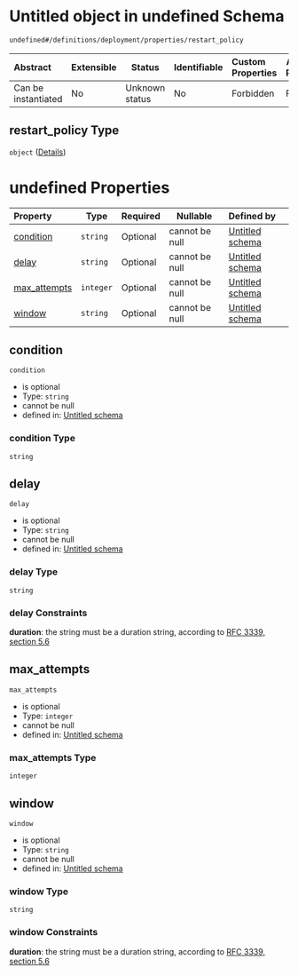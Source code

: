 # Untitled object in undefined Schema

```txt
undefined#/definitions/deployment/properties/restart_policy
```




| Abstract            | Extensible | Status         | Identifiable | Custom Properties | Additional Properties | Access Restrictions | Defined In                                                                  |
| :------------------ | ---------- | -------------- | ------------ | :---------------- | --------------------- | ------------------- | --------------------------------------------------------------------------- |
| Can be instantiated | No         | Unknown status | No           | Forbidden         | Forbidden             | none                | [config_schema_v3.9.json\*](config_schema_v3.9.json "open original schema") |

## restart_policy Type

`object` ([Details](config_schema_v3-definitions-deployment-properties-restart_policy.md))

# undefined Properties

| Property                      | Type      | Required | Nullable       | Defined by                                                                                                                                                                                            |
| :---------------------------- | --------- | -------- | -------------- | :---------------------------------------------------------------------------------------------------------------------------------------------------------------------------------------------------- |
| [condition](#condition)       | `string`  | Optional | cannot be null | [Untitled schema](config_schema_v3-definitions-deployment-properties-restart_policy-properties-condition.md "undefined#/definitions/deployment/properties/restart_policy/properties/condition")       |
| [delay](#delay)               | `string`  | Optional | cannot be null | [Untitled schema](config_schema_v3-definitions-deployment-properties-restart_policy-properties-delay.md "undefined#/definitions/deployment/properties/restart_policy/properties/delay")               |
| [max_attempts](#max_attempts) | `integer` | Optional | cannot be null | [Untitled schema](config_schema_v3-definitions-deployment-properties-restart_policy-properties-max_attempts.md "undefined#/definitions/deployment/properties/restart_policy/properties/max_attempts") |
| [window](#window)             | `string`  | Optional | cannot be null | [Untitled schema](config_schema_v3-definitions-deployment-properties-restart_policy-properties-window.md "undefined#/definitions/deployment/properties/restart_policy/properties/window")             |

## condition




`condition`

-   is optional
-   Type: `string`
-   cannot be null
-   defined in: [Untitled schema](config_schema_v3-definitions-deployment-properties-restart_policy-properties-condition.md "undefined#/definitions/deployment/properties/restart_policy/properties/condition")

### condition Type

`string`

## delay




`delay`

-   is optional
-   Type: `string`
-   cannot be null
-   defined in: [Untitled schema](config_schema_v3-definitions-deployment-properties-restart_policy-properties-delay.md "undefined#/definitions/deployment/properties/restart_policy/properties/delay")

### delay Type

`string`

### delay Constraints

**duration**: the string must be a duration string, according to [RFC 3339, section 5.6](https://tools.ietf.org/html/rfc3339 "check the specification")

## max_attempts




`max_attempts`

-   is optional
-   Type: `integer`
-   cannot be null
-   defined in: [Untitled schema](config_schema_v3-definitions-deployment-properties-restart_policy-properties-max_attempts.md "undefined#/definitions/deployment/properties/restart_policy/properties/max_attempts")

### max_attempts Type

`integer`

## window




`window`

-   is optional
-   Type: `string`
-   cannot be null
-   defined in: [Untitled schema](config_schema_v3-definitions-deployment-properties-restart_policy-properties-window.md "undefined#/definitions/deployment/properties/restart_policy/properties/window")

### window Type

`string`

### window Constraints

**duration**: the string must be a duration string, according to [RFC 3339, section 5.6](https://tools.ietf.org/html/rfc3339 "check the specification")
